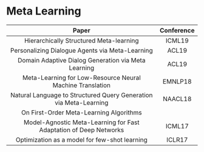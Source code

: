 # Meta Learning

| Paper | Conference |
| :---: | :---: |
|Hierarchically Structured Meta-learning|ICML19|
|Personalizing Dialogue Agents via Meta-Learning|ACL19|
|Domain Adaptive Dialog Generation via Meta Learning|ACL19|
|Meta-Learning for Low-Resource Neural Machine Translation|EMNLP18|
|Natural Language to Structured Query Generation via Meta-Learning|NAACL18|
| On First-Order Meta-Learning Algorithms | |
|Model-Agnostic Meta-Learning for Fast Adaptation of Deep Networks|ICML17|
|Optimization as a model for few-shot learning|ICLR17|

